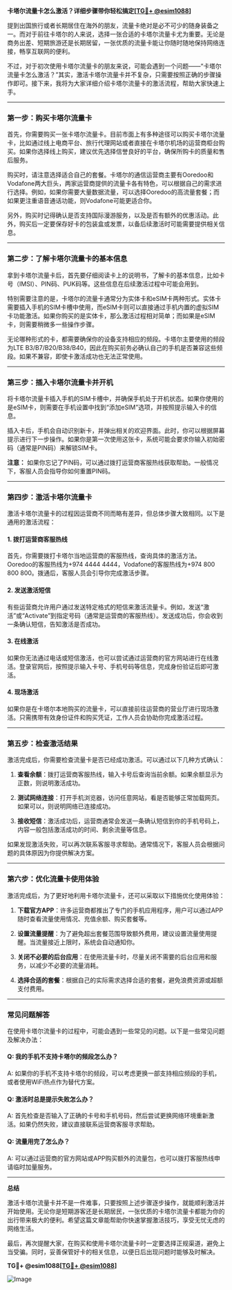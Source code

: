 **卡塔尔流量卡怎么激活？详细步骤带你轻松搞定[[TG💪+ @esim1088](https://t.me/s/esim1088)]**

提到出国旅行或者长期居住在海外的朋友，流量卡绝对是必不可少的随身装备之一。而对于前往卡塔尔的人来说，选择一张合适的卡塔尔流量卡尤为重要。无论是商务出差、短期旅游还是长期居留，一张优质的流量卡能让你随时随地保持网络连接，畅享互联网的便利。

不过，对于初次使用卡塔尔流量卡的朋友来说，可能会遇到一个问题——“卡塔尔流量卡怎么激活？”其实，激活卡塔尔流量卡并不复杂，只需要按照正确的步骤操作即可。接下来，我将为大家详细介绍卡塔尔流量卡的激活流程，帮助大家快速上手。

---

### **第一步：购买卡塔尔流量卡**

首先，你需要购买一张卡塔尔流量卡。目前市面上有多种途径可以购买卡塔尔流量卡，比如通过线上电商平台、旅行代理网站或者直接在卡塔尔机场的运营商柜台购买。如果你选择线上购买，建议优先选择信誉良好的平台，确保所购卡的质量和售后服务。

购买时，请注意选择适合自己的套餐。卡塔尔的通信运营商主要有Ooredoo和Vodafone两大巨头，两家运营商提供的流量卡各有特色，可以根据自己的需求进行选择。例如，如果你需要大量数据流量，可以选择Ooredoo的高流量套餐；而如果更注重语音通话功能，则Vodafone可能更适合你。

另外，购买时记得确认是否支持国际漫游服务，以及是否有额外的优惠活动。此外，购买后一定要保存好卡的包装盒或发票，以备后续激活时可能需要提供相关信息。

---

### **第二步：了解卡塔尔流量卡的基本信息**

拿到卡塔尔流量卡后，首先要仔细阅读卡上的说明书，了解卡的基本信息，比如卡号（IMSI）、PIN码、PUK码等。这些信息在后续激活过程中可能会用到。

特别需要注意的是，卡塔尔的流量卡通常分为实体卡和eSIM卡两种形式。实体卡需要插入手机的SIM卡槽中使用，而eSIM卡则可以直接通过手机内置的虚拟SIM卡功能激活。如果你购买的是实体卡，那么激活过程相对简单；而如果是eSIM卡，则需要稍微多一些操作步骤。

无论哪种形式的卡，都需要确保你的设备支持相应的频段。卡塔尔主要使用的频段为LTE B3/B7/B20/B38/B40，因此在购买前务必确认自己的手机是否兼容这些频段。如果不兼容，即使卡激活成功也无法正常使用。

---

### **第三步：插入卡塔尔流量卡并开机**

将卡塔尔流量卡插入手机的SIM卡槽中，并确保手机处于开机状态。如果你使用的是eSIM卡，则需要在手机设置中找到“添加eSIM”选项，并按照提示输入卡的信息。

插入卡后，手机会自动识别新卡，并弹出相关的欢迎界面。此时，你可以根据屏幕提示进行下一步操作。如果你是第一次使用这张卡，系统可能会要求你输入初始密码（通常是PIN码）来解锁SIM卡。

**注意：** 如果你忘记了PIN码，可以通过拨打运营商客服热线获取帮助。一般情况下，客服人员会指导你如何重置PIN码。

---

### **第四步：激活卡塔尔流量卡**

激活卡塔尔流量卡的过程因运营商不同而略有差异，但总体步骤大致相同。以下是通用的激活流程：

#### **1. 拨打运营商客服热线**
首先，你需要拨打卡塔尔当地运营商的客服热线，查询具体的激活方法。Ooredoo的客服热线为+974 4444 4444，Vodafone的客服热线为+974 800 800 800。拨通后，客服人员会引导你完成激活步骤。

#### **2. 发送激活短信**
有些运营商允许用户通过发送特定格式的短信来激活流量卡。例如，发送“激活”或“Activate”到指定号码（通常是运营商的客服热线）。发送成功后，你会收到一条确认短信，告知激活是否成功。

#### **3. 在线激活**
如果你无法通过电话或短信激活，也可以尝试通过运营商的官方网站进行在线激活。登录官网后，按照提示输入卡号、手机号码等信息，完成身份验证后即可激活。

#### **4. 现场激活**
如果你是在卡塔尔本地购买的流量卡，可以直接前往运营商的营业厅进行现场激活。只需携带有效身份证件和购买凭证，工作人员会协助你完成激活过程。

---

### **第五步：检查激活结果**

激活完成后，你需要检查流量卡是否已经成功激活。可以通过以下几种方式确认：

1. **查看余额**：拨打运营商客服热线，输入卡号后查询当前余额。如果余额显示为正数，则说明激活成功。
   
2. **测试网络连接**：打开手机浏览器，访问任意网站，看是否能够正常加载网页。如果可以，则说明网络已连接成功。

3. **接收短信**：激活成功后，运营商通常会发送一条确认短信到你的手机号码上，内容一般包括激活成功的时间、剩余流量等信息。

如果发现激活失败，可以再次联系客服寻求帮助。通常情况下，客服人员会根据问题的具体原因为你提供解决方案。

---

### **第六步：优化流量卡使用体验**

激活完成后，为了更好地利用卡塔尔流量卡，还可以采取以下措施优化使用体验：

1. **下载官方APP**：许多运营商都推出了专门的手机应用程序，用户可以通过APP随时查看流量使用情况、充值余额、购买套餐等。

2. **设置流量提醒**：为了避免超出套餐范围导致额外费用，建议设置流量使用提醒。当流量接近上限时，系统会自动通知你。

3. **关闭不必要的后台应用**：在使用流量卡时，尽量关闭不需要的后台应用和服务，以减少不必要的流量消耗。

4. **选择合适的套餐**：根据自己的实际需求选择合适的套餐，避免浪费资源或超额支付费用。

---

### **常见问题解答**

在使用卡塔尔流量卡的过程中，可能会遇到一些常见的问题。以下是一些常见问题及解决办法：

#### **Q: 我的手机不支持卡塔尔的频段怎么办？**
A: 如果你的手机不支持卡塔尔的频段，可以考虑更换一部支持相应频段的手机，或者使用WiFi热点作为替代方案。

#### **Q: 激活时总是提示失败怎么办？**
A: 首先检查是否输入了正确的卡号和手机号码，然后尝试更换网络环境重新激活。如果仍然失败，建议直接联系运营商客服寻求帮助。

#### **Q: 流量用完了怎么办？**
A: 可以通过运营商的官方网站或APP购买额外的流量包，也可以拨打客服热线申请临时加量服务。

---

**总结**

激活卡塔尔流量卡并不是一件难事，只要按照上述步骤逐步操作，就能顺利激活并开始使用。无论你是短期游客还是长期居民，一张优质的卡塔尔流量卡都能为你的出行带来极大的便利。希望这篇文章能帮助你快速掌握激活技巧，享受无忧无虑的网络生活。

最后，再次提醒大家，在购买和使用卡塔尔流量卡时一定要选择正规渠道，避免上当受骗。同时，妥善保管好卡的相关信息，以便日后出现问题时能够及时解决。

**TG💪+ @esim1088[[TG💪+ @esim1088](https://t.me/s/esim1088)]**

![Image](https://i.postimg.cc/4NQfJmqS/Snipaste-2025-05-13-00-14-12.png)